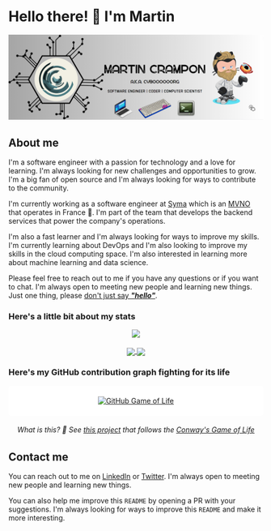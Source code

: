 # Hello there! :wave: I'm Martin

[![Banner Cyborg](./assets/pictures/Banner%20GitHub.png)](https://github.com/cyboooooorg)

## About me

I'm a software engineer with a passion for technology and a love for learning. I'm always looking for new challenges and opportunities to grow. I'm a big fan of open source and I'm always looking for ways to contribute to the community.

I'm currently working as a software engineer at [Syma](https://symamobile.com) which is an [MVNO](https://en.wikipedia.org/wiki/Mobile_virtual_network_operator) that operates in France 🥖. I'm part of the team that develops the backend services that power the company's operations.

I'm also a fast learner and I'm always looking for ways to improve my skills. I'm currently learning about DevOps and I'm also looking to improve my skills in the cloud computing space. I'm also interested in learning more about machine learning and data science.

Please feel free to reach out to me if you have any questions or if you want to chat. I'm always open to meeting new people and learning new things. Just one thing, please [don't just say **_"hello"_**](https://nohello.net/en/).

### Here's a little bit about my stats

<div align="center" markdown="1">

![](https://komarev.com/ghpvc/?username=cyboooooorg)

</div>

<div align="center" markdown="1">
    <a href="https://github.com/cyboooooorg">
        <img height=225 align="center" src="https://github-readme-stats.vercel.app/api?username=cyboooooorg&show_icons=true&show=reviews,discussions_started,discussions_answered,prs_merged,prs_merged_percentage&theme=default" />
    </a>
    <a href="https://github.com/cyboooooorg">
        <img height=225 align="center" src="https://github-readme-stats.vercel.app/api/top-langs?username=cyboooooorg&layout=donut&langs_count=8&theme=default" />
    </a>
</div>

### Here's my GitHub contribution graph fighting for its life

<div align="center" style="background-color: white; padding: 0.5em; border-radius: 5px;">

[![GitHub Game of Life](https://github4life.herokuapp.com/cyboooooorg.gif)](https://github4life.herokuapp.com/cyboooooorg)

</div>

<div align="center">

###### What is this? 🤔 See [this project](https://github.com/ethomson/github4life) that follows the [Conway's Game of Life](https://en.wikipedia.org/wiki/Conway%27s_Game_of_Life)

</div>

## Contact me

You can reach out to me on [LinkedIn](https://www.linkedin.com/in/martin-crampon/) or [Twitter](https://twitter.com/cyboooooorg). I'm always open to meeting new people and learning new things.

You can also help me improve this `README` by opening a PR with your suggestions. I'm always looking for ways to improve this `README` and make it more interesting.
